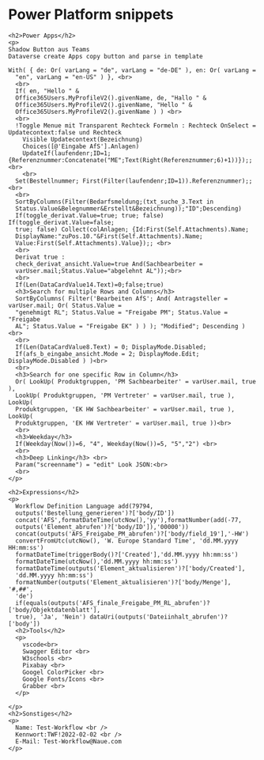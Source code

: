 # Power Platform snippets

    <h2>Power Apps</h2>
    <p>
    Shadow Button aus Teams
    Dataverse create Apps copy button and parse in template  
    
    With( { de: Or( varLang = "de", varLang = "de-DE" ), en: Or( varLang =
      "en", varLang = "en-US" ) }, <br>
      <br>
      If( en, "Hello " &
      Office365Users.MyProfileV2().givenName, de, "Hallo " &
      Office365Users.MyProfileV2().givenName, "Hello " &
      Office365Users.MyProfileV2().givenName ) ) <br>
      <br>
      !Toggle Menue mit Transparent Rechteck Formeln : Rechteck OnSelect = Updatecontext:false und Rechteck
        Visible Updatecontext(Bezeichnung) 
        Choices([@'Eingabe AfS'].Anlagen)
        UpdateIf(laufendenr;ID=1;{Referenznummer:Concatenate("ME";Text(Right(Referenznummer;6)+1))});;<br>
        <br>
      Set(Bestellnummer; First(Filter(laufendenr;ID=1)).Referenznummer);;<br>
      <br>
      SortByColumns(Filter(Bedarfsmeldung;(txt_suche_3.Text in
      Status.Value&Belegnummer&Erstellt&Bezeichnung));"ID";Descending)
      If(toggle_derivat.Value=true; true; false) If(toggle_derivat.Value=false;
      true; false) Collect(colAnlagen; {Id:First(Self.Attachments).Name;
      DisplayName:"zuPos.10."&First(Self.Attachments).Name;
      Value:First(Self.Attachments).Value});; <br>
      <br>
      Derivat true :
      check_derivat_ansicht.Value=true And(Sachbearbeiter =
      varUser.mail;Status.Value="abgelehnt AL"));<br>
      <br>
      If(Len(DataCardValue14.Text)=0;false;true)
      <h3>Search for multiple Rows and Columns</h3>
      SortByColumns( Filter('Bearbeiten AfS'; And( Antragsteller = varUser.mail; Or( Status.Value =
      "genehmigt RL"; Status.Value = "Freigabe PM"; Status.Value = "Freigabe
      AL"; Status.Value = "Freigabe EK" ) ) ); "Modified"; Descending )<br>
      <br>
      If(Len(DataCardValue8.Text) = 0; DisplayMode.Disabled; 
      If(afs_b_eingabe_ansicht.Mode = 2; DisplayMode.Edit; DisplayMode.Disabled ) )<br>
      <br>
      <h3>Search for one specific Row in Column</h3>
      Or( LookUp( Produktgruppen, 'PM Sachbearbeiter' = varUser.mail, true ),
      LookUp( Produktgruppen, 'PM Vertreter' = varUser.mail, true ), LookUp(
      Produktgruppen, 'EK HW Sachbearbeiter' = varUser.mail, true ), LookUp(
      Produktgruppen, 'EK HW Vertreter' = varUser.mail, true ))<br>
      <br>
      <h3>Weekday</h3>
      If(Weekday(Now())=6, "4", Weekday(Now())=5, "5","2") <br>
      <br>
      <h3>Deep Linking</h3> <br>
      Param("screenname") = "edit" Look JSON:<br>
      <br>
    </p>

    <h2>Expressions</h2>
    <p>
      Workflow Definition Language add(79794,
      outputs('Bestellung_generieren')?['body/ID'])
      concat('AFS',formatDateTime(utcNow(),'yy'),formatNumber(add(-77,
      outputs('Element_abrufen')?['body/ID']),'00000'))
      concat(outputs('AFS_Freigabe_PM_abrufen')?['body/field_19'],'-HW')
      convertFromUtc(utcNow(), 'W. Europe Standard Time', 'dd.MM.yyyy HH:mm:ss')
      formatDateTime(triggerBody()?['Created'],'dd.MM.yyyy hh:mm:ss')
      formatDateTime(utcNow(),'dd.MM.yyyy hh:mm:ss')
      formatDateTime(outputs('Element_aktualisieren')?['body/Created'],
      'dd.MM.yyyy hh:mm:ss')
      formatNumber(outputs('Element_aktualisieren')?['body/Menge'], '#,##',
      'de')
      if(equals(outputs('AFS_finale_Freigabe_PM_RL_abrufen')?['body/Objektdatenblatt'],
      true), 'Ja', 'Nein') dataUri(outputs('Dateiinhalt_abrufen')?['body'])
      <h2>Tools</h2>
      <p>
        vscode<br>
        Swagger Editor <br>
        W3schools <br> 
        Pixabay <br>
        Googel ColorPicker <br>
        Google Fonts/Icons <br>
        Grabber <br>
      </p>

    </p>
    <h2>Sonstiges</h2>
    <p>
      Name: Test-Workflow <br />
      Kennwort:TWF!2022-02-02 <br />
      E-Mail: Test-Workflow@Naue.com
    </p>
  </body>
</html>
